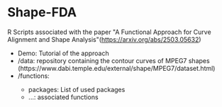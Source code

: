 # Shape-FDA
R Scripts associated with the paper "A Functional Approach for Curve Alignment and Shape Analysis"(https://arxiv.org/abs/2503.05632) <be>
 <ul>
  <li> Demo:  Tutorial of the approach</li>
  <li>/data: repository containing the contour curves of MPEG7 shapes (https://www.dabi.temple.edu/external/shape/MPEG7/dataset.html)</li>
  <li>/functions: </li>
   <ul>
     <li>  packages: List of used packages </li>
    <li>...: associated functions</li>     
   </ul>
</ul> 
  
    
